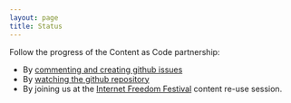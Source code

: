 ```yaml
---
layout: page
title: Status
---
```


Follow the progress of the Content as Code partnership:
 - By [commenting and creating github issues](https://github.com/iilab/contentascode-site/issues) 
 - By [watching the github repository](https://github.com/iilab/contentascode-site/subscription)
 - By joining us at the [Internet Freedom Festival](https://internetfreedomfestival.org/) content re-use session.